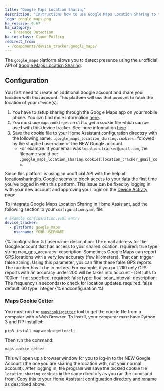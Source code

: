 ```yaml
---
title: "Google Maps Location Sharing"
description: "Instructions how to use Google Maps Location Sharing to track devices in Home Assistant."
logo: google_maps.png
ha_release: 0.67
ha_category:
  - Presence Detection
ha_iot_class: Cloud Polling
redirect_from:
 - /components/device_tracker.google_maps/
---
```


The `google_maps` platform allows you to detect presence using the unofficial API of [Google Maps Location Sharing](https://myaccount.google.com/locationsharing).

## Configuration

You first need to create an additional Google account and share your location with that account. This platform will use that account to fetch the location of your device(s). 

1. You have to setup sharing through the Google Maps app on your mobile phone. You can find more information [here](https://support.google.com/accounts?p=location_sharing).
2. You must use `mapscookiegettercli` to get a cookie file which can be used with this device tracker.  See more information [here](#maps-cookie-getter)
3. Save the cookie file to your Home Assistant configuration directory with the following name: `.google_maps_location_sharing.cookies.` followed by the slugified username of the NEW Google account.
    - For example: if your email was `location.tracker@gmail.com`, the filename would be: `.google_maps_location_sharing.cookies.location_tracker_gmail_com`.

<div class='note warning'>

Since this platform is using an unofficial API with the help of [locationsharinglib](https://github.com/costastf/locationsharinglib), Google seems to block access to your data the first time you've logged in with this platform.
This issue can be fixed by logging in with your new account and approving your login on the [Device Activity](https://myaccount.google.com/device-activity) page.

</div>

To integrate Google Maps Location Sharing in Home Assistant, add the following section to your `configuration.yaml` file:

```yaml
# Example configuration.yaml entry
device_tracker:
  - platform: google_maps
    username: YOUR_USERNAME
```

{% configuration %}
username:
  description: The email address for the Google account that has access to your shared location.
  required: true
  type: string
max_gps_accuracy:
   description: Sometimes Google Maps can report GPS locations with a very low accuracy (few kilometers). That can trigger false zoning. Using this parameter, you can filter these false GPS reports. The number has to be in meters. For example, if you put 200 only GPS reports with an accuracy under 200 will be taken into account - Defaults to 100km if not specified.
   required: false
   type: float
scan_interval:
  description: The frequency (in seconds) to check for location updates.
  required: false
  default: 60
  type: integer
{% endconfiguration %}

### Maps Cookie Getter

You must run the [`mapscookiegetter`](https://mapscookiegettercli.readthedocs.io/en/latest/) tool to get the cookie file from a computer with a Web Browser.  To install, your computer must have Python 3 and PIP installed:

```shell
pip3 install mapscookiegettercli
```

Then run the command:

```shell
maps-cookie-getter
```

This will open up a browser window for you to log-in to the NEW Google Account (the one you are sharing the location with, not your normal account). After logging in, the program will save the pickled cookie file `location_sharing.cookies` in the same directory as you ran the command from. Copy this to your Home Assistant configuration directory and rename as described above.
